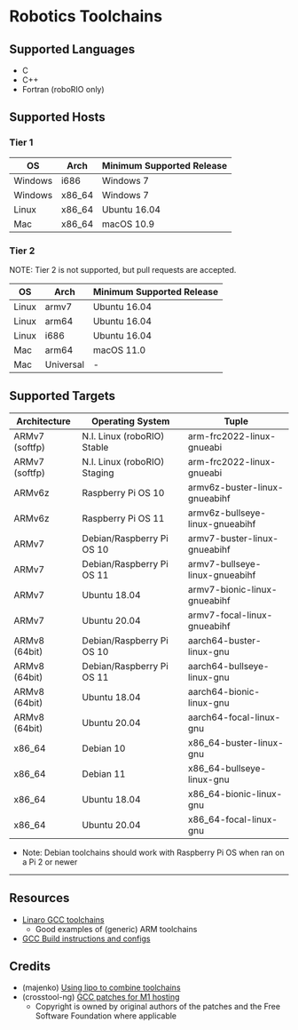 # Robotics Toolchains

## Supported Languages
  * C
  * C++
  * Fortran (roboRIO only)

## Supported Hosts

### Tier 1

| OS | Arch | Minimum Supported Release |
| - | - | - |
| Windows | i686 | Windows 7 |
| Windows | x86_64 | Windows 7 |
| Linux | x86_64 | Ubuntu 16.04 |
| Mac | x86_64 | macOS 10.9 |

### Tier 2

NOTE: Tier 2 is not supported, but pull requests are accepted.

| OS | Arch | Minimum Supported Release |
| - | - | - |
| Linux | armv7 | Ubuntu 16.04 |
| Linux | arm64 | Ubuntu 16.04 |
| Linux | i686 | Ubuntu 16.04 |
| Mac | arm64 | macOS 11.0 |
| Mac | Universal | - |

## Supported Targets

| Architecture | Operating System | Tuple |
| - | - | - |
| ARMv7 (softfp) | N.I. Linux (roboRIO) Stable | arm-frc2022-linux-gnueabi |
| ARMv7 (softfp) | N.I. Linux (roboRIO) Staging | arm-frc2022-linux-gnueabi |
| ARMv6z | Raspberry Pi OS 10 | armv6z-buster-linux-gnueabihf |
| ARMv6z | Raspberry Pi OS 11 | armv6z-bullseye-linux-gnueabihf |
| ARMv7 | Debian/Raspberry Pi OS 10 | armv7-buster-linux-gnueabihf |
| ARMv7 | Debian/Raspberry Pi OS 11 | armv7-bullseye-linux-gnueabihf |
| ARMv7 | Ubuntu 18.04 | armv7-bionic-linux-gnueabihf |
| ARMv7 | Ubuntu 20.04 | armv7-focal-linux-gnueabihf |
| ARMv8 (64bit) | Debian/Raspberry Pi OS 10 | aarch64-buster-linux-gnu |
| ARMv8 (64bit) | Debian/Raspberry Pi OS 11 | aarch64-bullseye-linux-gnu |
| ARMv8 (64bit) | Ubuntu 18.04 | aarch64-bionic-linux-gnu |
| ARMv8 (64bit) | Ubuntu 20.04 | aarch64-focal-linux-gnu |
| x86_64 | Debian 10 | x86_64-buster-linux-gnu |
| x86_64 | Debian 11 | x86_64-bullseye-linux-gnu |
| x86_64 | Ubuntu 18.04 | x86_64-bionic-linux-gnu |
| x86_64 | Ubuntu 20.04 | x86_64-focal-linux-gnu |

* Note: Debian toolchains should work with Raspberry Pi OS when ran on a Pi 2 or newer 
-----

## Resources
  * [Linaro GCC toolchains](https://releases.linaro.org/components/toolchain/binaries/)
    * Good examples of (generic) ARM toolchains
  * [GCC Build instructions and configs](https://gcc.gnu.org/install/)

## Credits
  * (majenko) [Using lipo to combine toolchains](https://majenko.co.uk/blog/how-i-cross-compile-fat-binary-cross-compiler-os-x-big-sur)
  * (crosstool-ng) [GCC patches for M1 hosting](https://github.com/crosstool-ng/crosstool-ng/)
    * Copyright is owned by original authors of the patches and the Free Software Foundation where applicable
